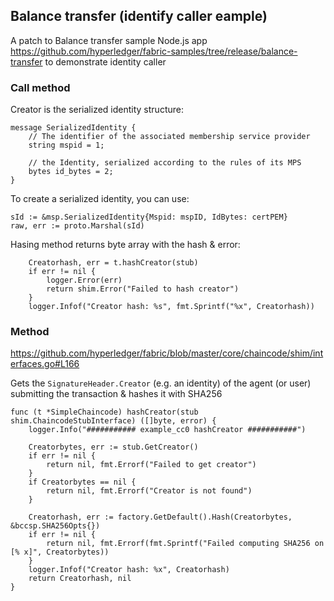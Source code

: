## Balance transfer (identify caller eample)

A patch to Balance transfer sample Node.js app https://github.com/hyperledger/fabric-samples/tree/release/balance-transfer
to demonstrate identity caller

### Call method

Creator is the serialized identity structure:

```
message SerializedIdentity {
    // The identifier of the associated membership service provider
    string mspid = 1;

    // the Identity, serialized according to the rules of its MPS
    bytes id_bytes = 2;
}
```

To create a serialized identity, you can use:
```
sId := &msp.SerializedIdentity{Mspid: mspID, IdBytes: certPEM}
raw, err := proto.Marshal(sId)
```

Hasing method returns byte array with the hash & error:

```
    Creatorhash, err = t.hashCreator(stub)
    if err != nil {
    	logger.Error(err)
        return shim.Error("Failed to hash creator")
    }
    logger.Infof("Creator hash: %s", fmt.Sprintf("%x", Creatorhash))
```

### Method

https://github.com/hyperledger/fabric/blob/master/core/chaincode/shim/interfaces.go#L166

Gets the `SignatureHeader.Creator` (e.g. an identity) of the agent (or user) submitting the transaction 
& hashes it with SHA256

```
func (t *SimpleChaincode) hashCreator(stub shim.ChaincodeStubInterface) ([]byte, error) {
	logger.Info("########### example_cc0 hashCreator ###########")

	Creatorbytes, err := stub.GetCreator()
	if err != nil {
		return nil, fmt.Errorf("Failed to get creator")
	}
	if Creatorbytes == nil {
		return nil, fmt.Errorf("Creator is not found")
	}

	Creatorhash, err := factory.GetDefault().Hash(Creatorbytes, &bccsp.SHA256Opts{})
	if err != nil {
		return nil, fmt.Errorf(fmt.Sprintf("Failed computing SHA256 on [% x]", Creatorbytes))
	}
    logger.Infof("Creator hash: %x", Creatorhash)
    return Creatorhash, nil
}
```
